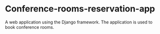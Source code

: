 # Conference-rooms-reservation-app
A web application using the Django framework. The application is used to book conference rooms.
